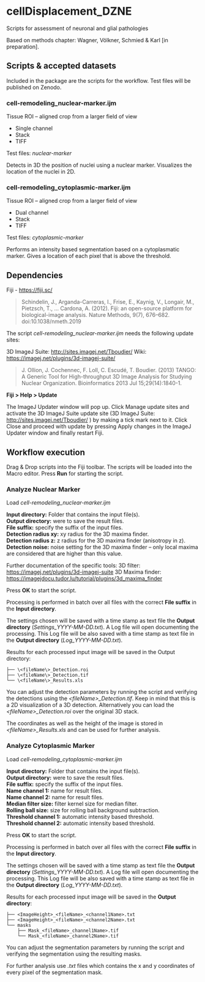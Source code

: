 # cellDisplacement_DZNE
Scripts for assessment of neuronal and glial pathologies

Based on methods chapter: Wagner, Völkner, Schmied & Karl [in preparation].

## Scripts & accepted datasets

Included in the package are the scripts for the workflow.
Test files will be published on Zenodo.


### cell-remodeling_nuclear-marker.ijm 

Tissue ROI – aligned crop from a larger field of view 
<ul>
<li>Single channel</li>  
<li>Stack</li> 
<li>TIFF</li> 
</ul>

Test files: *nuclear-marker*

Detects in 3D the position of nuclei using a nuclear marker. 
Visualizes the location of the nuclei in 2D. 

### cell-remodeling_cytoplasmic-marker.ijm 

Tissue ROI – aligned crop from a larger field of view 
<ul>
<li>Dual channel</li>
<li>Stack</li> 
<li>TIFF</li>
</ul>

Test files: *cytoplasmic-marker*

Performs an intensity based segmentation based on a cytoplasmatic marker. 
Gives a location of each pixel that is above the threshold.

## Dependencies

Fiji - https://fiji.sc/ 

> Schindelin, J., Arganda-Carreras, I., Frise, E., Kaynig, V., Longair, M., Pietzsch, T., … Cardona, A. (2012). Fiji: an open-source platform for biological-image analysis. Nature Methods, 9(7), 676–682. doi:10.1038/nmeth.2019 

The script *cell-remodeling_nuclear-marker.ijm* needs the following update sites: 

3D ImageJ Suite: http://sites.imagej.net/Tboudier/ 
Wiki: https://imagej.net/plugins/3d-imagej-suite/ 

> J. Ollion, J. Cochennec, F. Loll, C. Escudé, T. Boudier. (2013) TANGO: A Generic Tool for High-throughput 3D Image Analysis for Studying Nuclear Organization. Bioinformatics 2013 Jul 15;29(14):1840-1. 

**Fiji > Help > Update** 

The ImageJ Updater window will pop up. Click Manage update sites and activate the 3D ImageJ Suite update site (3D ImageJ Suite: http://sites.imagej.net/Tboudier/ ) by making a tick mark next to it. Click Close and proceed with update by pressing Apply changes in the ImageJ Updater window and finally restart Fiji.  

## Workflow execution

Drag & Drop scripts into the Fiji toolbar. The scripts will be loaded into the Macro editor. 
Press **Run** for starting the script.  

### Analyze Nuclear Marker 

Load *cell-remodeling_nuclear-marker.ijm* 

**Input directory:** Folder that contains the input file(s).  
**Output directory:** were to save the result files.  
**File suffix:** specify the suffix of the input files.  
**Detection radius xy:** xy radius for the 3D maxima finder.  
**Detection radius z:**  z radius for the 3D maxima finder (anisotropy in z).  
**Detection noise:** noise setting for the 3D maxima finder – only local maxima are considered that are higher than this value.  

Further documentation of the specific tools: 
3D filter: https://imagej.net/plugins/3d-imagej-suite
3D Maxima finder:  https://imagejdocu.tudor.lu/tutorial/plugins/3d_maxima_finder 

Press **OK** to start the script. 

Processing is performed in batch over all files with the correct **File suffix** in the **Input directory**. 

The settings chosen will be saved with a time stamp as text file the **Output directory** (*Settings_YYYY-MM-DD.txt*). A Log file will open documenting the processing. This Log file will be also saved with a time stamp as text file in the **Output directory** (*Log_YYYY-MM-DD.txt*). 

Results for each processed input image will be saved in the Output directory: 
```
├── \<fileName\>_Detection.roi
├── \<fileName\>_Detection.tif
└── \<fileName\>_Results.xls
```
You can adjust the detection parameters by running the script and verifying the detections using the *\<fileName\>_Detection.tif*. Keep in mind that this is a 2D visualization of a 3D detection. Alternatively you can load the *\<fileName\>_Detection.roi* over the original 3D stack. 
  
The coordinates as well as the height of the image is stored in *\<fileName\>_Results.xls* and can be used for further analysis.


### Analyze Cytoplasmic Marker

Load *cell-remodeling_cytoplasmic-marker.ijm* 

**Input directory:** Folder that contains the input file(s).  
**Output directory:** were to save the result files.  
**File suffix:** specify the suffix of the input files.  
**Name channel 1:** name for result files.  
**Name channel 2:** name for result files.  
**Median filter size:** filter kernel size for median filter.  
**Rolling ball size:** size for rolling ball background subtraction.  
**Threshold channel 1:** automatic intensity based threshold.  
**Threshold channel 2:** automatic intensity based threshold.  

Press **OK** to start the script. 

Processing is performed in batch over all files with the correct **File suffix** in the **Input directory**. 

The settings chosen will be saved with a time stamp as text file the **Output directory** (*Settings_YYYY-MM-DD.txt*). A Log file will open documenting the processing. This Log file will be also saved with a time stamp as text file in the **Output directory** (*Log_YYYY-MM-DD.txt*). 

 
Results for each processed input image will be saved in the **Output directory**: 
```
├── <ImageHeight>_<fileName>_<channel1Name>.txt
├── <ImageHeight>_<fileName>_<channel2Name>.txt
└── masks 
    ├── Mask_<fileName>_channel1Name>.tif
    └── Mask_<fileName>_channel2Name>.tif
```
You can adjust the segmentation parameters by running the script and verifying the segmentation using the resulting masks.  

For further analysis use *<ImageHeight>_<fileName>_<channel1Name>.txt* files which contains the x and y coordinates of every pixel of the segmentation mask. 
 
